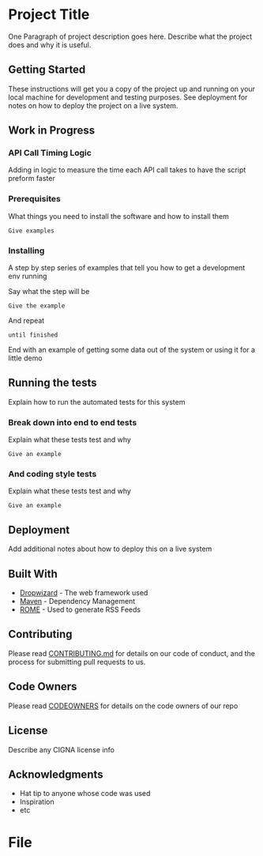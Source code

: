 # Project Title

One Paragraph of project description goes here.  Describe what the project does and why it is useful.

## Getting Started

These instructions will get you a copy of the project up and running on your local machine for development and testing purposes. See deployment for notes on how to deploy the project on a live system.

## Work in Progress

### API Call Timing Logic 
Adding in logic to measure the time each API call takes to have the script preform faster

### Prerequisites

What things you need to install the software and how to install them

```
Give examples
```

### Installing

A step by step series of examples that tell you how to get a development env running

Say what the step will be

```
Give the example
```

And repeat

```
until finished
```

End with an example of getting some data out of the system or using it for a little demo

## Running the tests

Explain how to run the automated tests for this system

### Break down into end to end tests

Explain what these tests test and why

```
Give an example
```

### And coding style tests

Explain what these tests test and why

```
Give an example
```

## Deployment

Add additional notes about how to deploy this on a live system

## Built With

* [Dropwizard](http://www.dropwizard.io/1.0.2/docs/) - The web framework used
* [Maven](https://maven.apache.org/) - Dependency Management
* [ROME](https://rometools.github.io/rome/) - Used to generate RSS Feeds

## Contributing

Please read [CONTRIBUTING.md](.github/CONTRIBUTING.md) for details on our code of conduct, and the process for submitting pull requests to us.

## Code Owners

Please read [CODEOWNERS](.github/CODEOWNERS) for details on the code owners of our repo

## License

Describe any CIGNA license info

## Acknowledgments

* Hat tip to anyone whose code was used
* Inspiration
* etc
# File
